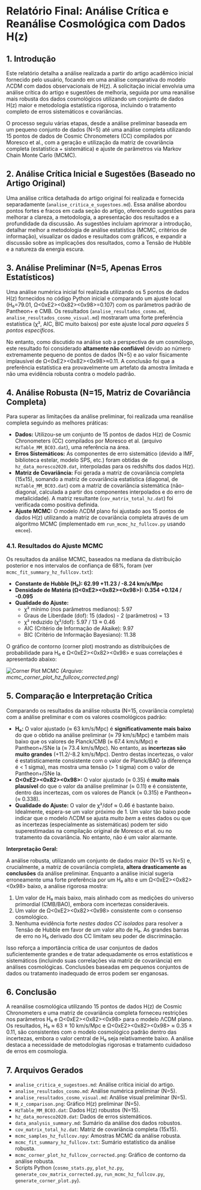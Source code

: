# Relatório Final: Análise Crítica e Reanálise Cosmológica com Dados H(z)

## 1. Introdução

Este relatório detalha a análise realizada a partir do artigo acadêmico inicial fornecido pelo usuário, focando em uma análise comparativa do modelo ΛCDM com dados observacionais de H(z). A solicitação inicial envolvia uma análise crítica do artigo e sugestões de melhoria, seguida por uma reanálise mais robusta dos dados cosmológicos utilizando um conjunto de dados H(z) maior e metodologia estatística rigorosa, incluindo o tratamento completo de erros sistemáticos e covariâncias.

O processo seguiu várias etapas, desde a análise preliminar baseada em um pequeno conjunto de dados (N=5) até uma análise completa utilizando 15 pontos de dados de Cosmic Chronometers (CC) compilados por Moresco et al., com a geração e utilização da matriz de covariância completa (estatística + sistemática) e ajuste de parâmetros via Markov Chain Monte Carlo (MCMC).

## 2. Análise Crítica Inicial e Sugestões (Baseado no Artigo Original)

Uma análise crítica detalhada do artigo original foi realizada e fornecida separadamente (`analise_critica_e_sugestoes.md`). Essa análise abordou pontos fortes e fracos em cada seção do artigo, oferecendo sugestões para melhorar a clareza, a metodologia, a apresentação dos resultados e a profundidade da discussão. As sugestões incluíam aprimorar a introdução, detalhar melhor a metodologia de análise estatística (MCMC, critérios de informação), visualizar os dados e resultados com gráficos, e expandir a discussão sobre as implicações dos resultados, como a Tensão de Hubble e a natureza da energia escura.

## 3. Análise Preliminar (N=5, Apenas Erros Estatísticos)

Uma análise numérica inicial foi realizada utilizando os 5 pontos de dados H(z) fornecidos no código Python inicial e comparando um ajuste local (H₀=79.01, Ω<0xE2><0x82><0x98>=0.107) com os parâmetros padrão de Pantheon+ e CMB. Os resultados (`analise_resultados_cosmo.md`, `analise_resultados_cosmo_visual.md`) mostraram uma forte preferência estatística (χ², AIC, BIC muito baixos) por este ajuste local *para aqueles 5 pontos específicos*. 

No entanto, como discutido na análise sob a perspectiva de um cosmólogo, este resultado foi considerado **altamente não confiável** devido ao número extremamente pequeno de pontos de dados (N=5) e ao valor fisicamente implausível de Ω<0xE2><0x82><0x98>≈0.11. A conclusão foi que a preferência estatística era provavelmente um artefato da amostra limitada e não uma evidência robusta contra o modelo padrão.

## 4. Análise Robusta (N=15, Matriz de Covariância Completa)

Para superar as limitações da análise preliminar, foi realizada uma reanálise completa seguindo as melhores práticas:

*   **Dados:** Utilizou-se um conjunto de 15 pontos de dados H(z) de Cosmic Chronometers (CC) compilados por Moresco et al. (arquivo `HzTable_MM_BC03.dat`), uma referência na área.
*   **Erros Sistemáticos:** As componentes de erro sistemático (devido a IMF, biblioteca estelar, modelo SPS, etc.) foram obtidas de `hz_data_moresco2020.dat`, interpoladas para os redshifts dos dados H(z).
*   **Matriz de Covariância:** Foi gerada a matriz de covariância completa (15x15), somando a matriz de covariância estatística (diagonal, de `HzTable_MM_BC03.dat`) com a matriz de covariância sistemática (não-diagonal, calculada a partir dos componentes interpolados e do erro de metalicidade). A matriz resultante (`cov_matrix_total_hz.dat`) foi verificada como positiva definida.
*   **Ajuste MCMC:** O modelo ΛCDM plano foi ajustado aos 15 pontos de dados H(z) utilizando a matriz de covariância completa através de um algoritmo MCMC (implementado em `run_mcmc_hz_fullcov.py` usando `emcee`).

### 4.1. Resultados do Ajuste MCMC

Os resultados da análise MCMC, baseados na mediana da distribuição posterior e nos intervalos de confiança de 68%, foram (ver `mcmc_fit_summary_hz_fullcov.txt`):

*   **Constante de Hubble (H₀): 62.99 +11.23 / -8.24 km/s/Mpc**
*   **Densidade de Matéria (Ω<0xE2><0x82><0x98>): 0.354 +0.124 / -0.095**
*   **Qualidade do Ajuste:**
    *   χ² mínimo (nos parâmetros medianos): 5.97
    *   Graus de Liberdade (dof): 15 (dados) - 2 (parâmetros) = 13
    *   χ² reduzido (χ²/dof): 5.97 / 13 ≈ 0.46
    *   AIC (Critério de Informação de Akaike): 9.97
    *   BIC (Critério de Informação Bayesiano): 11.38

O gráfico de contorno (corner plot) mostrando as distribuições de probabilidade para H₀ e Ω<0xE2><0x82><0x98> e suas correlações é apresentado abaixo:

![Corner Plot MCMC](https://private-us-east-1.manuscdn.com/sessionFile/Zv12REooeRLlKJRfDDTRz2/sandbox/NJCxWgBtoUwXDbXouio7yO-images_1748920525636_na1fn_L2hvbWUvdWJ1bnR1L21jbWNfY29ybmVyX3Bsb3RfaHpfZnVsbGNvdl9jb3JyZWN0ZWQ.png?Policy=eyJTdGF0ZW1lbnQiOlt7IlJlc291cmNlIjoiaHR0cHM6Ly9wcml2YXRlLXVzLWVhc3QtMS5tYW51c2Nkbi5jb20vc2Vzc2lvbkZpbGUvWnYxMlJFb29lUkxsS0pSZkREVFJ6Mi9zYW5kYm94L05KQ3hXZ0J0b1V3WERiWG91aW83eU8taW1hZ2VzXzE3NDg5MjA1MjU2MzZfbmExZm5fTDJodmJXVXZkV0oxYm5SMUwyMWpiV05mWTI5eWJtVnlYM0JzYjNSZmFIcGZablZzYkdOdmRsOWpiM0p5WldOMFpXUS5wbmciLCJDb25kaXRpb24iOnsiRGF0ZUxlc3NUaGFuIjp7IkFXUzpFcG9jaFRpbWUiOjE3NjcyMjU2MDB9fX1dfQ__&Key-Pair-Id=K2HSFNDJXOU9YS&Signature=LAYnHe~IG0ihhUhlPQyzgWr8yxaUqZ0o~j8KxmU3PODRXQ0nyozAWc1zlaTa6A0p0CjSrb3ICjR4e5sHuPLQAIPl42Eg9dz9ZXpFSYlgJwqut-pvnNlq3SDoXqzt4nuF5faF6fujZceBCR1w1cgJRIXHdpMfonkdajRQLIqYugxmadTqKhU5w~eY9oQlpIb0oWZoGNWpNWhdyNlMIZMYGaKoqU-wKtPn4~CgNRRmK4JvBeKmxcDFiAjM3h1U9Ep08u67sFqFdzk2JVMZXQRM3e19WXBcVGvBG11KaDirfzbZJ6~jbteWN787Wicjo1tRdkfwtpuSZwdRKl2cGTUmNA__)
*(Arquivo: mcmc_corner_plot_hz_fullcov_corrected.png)*

## 5. Comparação e Interpretação Crítica

Comparando os resultados da análise robusta (N=15, covariância completa) com a análise preliminar e com os valores cosmológicos padrão:

*   **H₀:** O valor ajustado (≈ 63 km/s/Mpc) é **significativamente mais baixo** do que o obtido na análise preliminar (≈ 79 km/s/Mpc) e também mais baixo que os valores de Planck/CMB (≈ 67.4 km/s/Mpc) e Pantheon+/SNe Ia (≈ 73.4 km/s/Mpc). No entanto, as **incertezas são muito grandes** (+11.2/-8.2 km/s/Mpc). Dentro destas incertezas, o valor é estatisticamente consistente com o valor de Planck/BAO (a diferença é < 1 sigma), mas mostra uma tensão (> 1 sigma) com o valor de Pantheon+/SNe Ia.
*   **Ω<0xE2><0x82><0x98>:** O valor ajustado (≈ 0.35) é **muito mais plausível** do que o valor da análise preliminar (≈ 0.11) e é consistente, dentro das incertezas, com os valores de Planck (≈ 0.315) e Pantheon+ (≈ 0.338).
*   **Qualidade do Ajuste:** O valor de χ²/dof ≈ 0.46 é bastante baixo. Idealmente, espera-se um valor próximo de 1. Um valor tão baixo pode indicar que o modelo ΛCDM se ajusta *muito bem* a estes dados ou que as incertezas (especialmente as sistemáticas) podem ter sido superestimadas na compilação original de Moresco et al. ou no tratamento da covariância. No entanto, não é um valor alarmante.

**Interpretação Geral:**

A análise robusta, utilizando um conjunto de dados maior (N=15 vs N=5) e, crucialmente, a matriz de covariância completa, **altera drasticamente as conclusões** da análise preliminar. Enquanto a análise inicial sugeria erroneamente uma forte preferência por um H₀ alto e um Ω<0xE2><0x82><0x98> baixo, a análise rigorosa mostra:

1.  Um valor de H₀ mais baixo, mais alinhado com as medições do universo primordial (CMB/BAO), embora com incertezas consideráveis.
2.  Um valor de Ω<0xE2><0x82><0x98> consistente com o consenso cosmológico.
3.  Nenhuma evidência forte *nestes dados CC isolados* para resolver a Tensão de Hubble em favor de um valor alto de H₀. As grandes barras de erro no H₀ derivado dos CC limitam seu poder de discriminação.

Isso reforça a importância crítica de usar conjuntos de dados suficientemente grandes e de tratar adequadamente os erros estatísticos e sistemáticos (incluindo suas correlações via matriz de covariância) em análises cosmológicas. Conclusões baseadas em pequenos conjuntos de dados ou tratamento inadequado de erros podem ser enganosas.

## 6. Conclusão

A reanálise cosmológica utilizando 15 pontos de dados H(z) de Cosmic Chronometers e uma matriz de covariância completa forneceu restrições nos parâmetros H₀ e Ω<0xE2><0x82><0x98> para o modelo ΛCDM plano. Os resultados, H₀ ≈ 63 ± 10 km/s/Mpc e Ω<0xE2><0x82><0x98> ≈ 0.35 ± 0.11, são consistentes com o modelo cosmológico padrão dentro das incertezas, embora o valor central de H₀ seja relativamente baixo. A análise destaca a necessidade de metodologias rigorosas e tratamento cuidadoso de erros em cosmologia.

## 7. Arquivos Gerados

*   `analise_critica_e_sugestoes.md`: Análise crítica inicial do artigo.
*   `analise_resultados_cosmo.md`: Análise numérica preliminar (N=5).
*   `analise_resultados_cosmo_visual.md`: Análise visual preliminar (N=5).
*   `H_z_comparison.png`: Gráfico H(z) preliminar (N=5).
*   `HzTable_MM_BC03.dat`: Dados H(z) robustos (N=15).
*   `hz_data_moresco2020.dat`: Dados de erros sistemáticos.
*   `data_analysis_summary.md`: Sumário da análise dos dados robustos.
*   `cov_matrix_total_hz.dat`: Matriz de covariância completa (15x15).
*   `mcmc_samples_hz_fullcov.npy`: Amostras MCMC da análise robusta.
*   `mcmc_fit_summary_hz_fullcov.txt`: Sumário estatístico da análise robusta.
*   `mcmc_corner_plot_hz_fullcov_corrected.png`: Gráfico de contorno da análise robusta.
*   Scripts Python (`cosmo_stats.py`, `plot_hz.py`, `generate_cov_matrix_corrected.py`, `run_mcmc_hz_fullcov.py`, `generate_corner_plot.py`).


